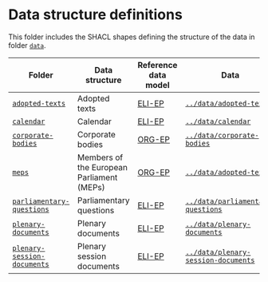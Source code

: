 # Data structure definitions

This folder includes the SHACL shapes defining the structure of the data in folder [`data`](../data/).

|Folder|Data structure|Reference data model|Data|
|--|--|--|--|
|[`adopted-texts`](./adopted-texts)|Adopted texts|[ELI-EP](https://europarl.github.io/eli-ep)|[`../data/adopted-texts`](../data/adopted-texts)|
|[`calendar`](./calendar)|Calendar|[ELI-EP](https://europarl.github.io/eli-ep)|[`../data/calendar`](../data/calendar)|
|[`corporate-bodies`](./corporate-bodies)|Corporate bodies|[ORG-EP](https://europarl.github.io/org-ep)|[`../data/corporate-bodies`](../data/corporate-bodies)|
|[`meps`](./meps)|Members of the European Parliament (MEPs)|[ORG-EP](https://europarl.github.io/org-ep)|[`../data/adopted-texts`](../data/meps)|
|[`parliamentary-questions`](./parliamentary-questions)|Parliamentary questions|[ELI-EP](https://europarl.github.io/eli-ep)|[`../data/parliamentary-questions`](../data/parliamentary-questions)|
|[`plenary-documents`](./plenary-documents)|Plenary documents|[ELI-EP](https://europarl.github.io/eli-ep)|[`../data/plenary-documents`](../data/plenary-documents)|
|[`plenary-session-documents`](./plenary-session-documents)|Plenary session documents|[ELI-EP](https://europarl.github.io/eli-ep)|[`../data/plenary-session-documents`](../data/plenary-session-documents)|
